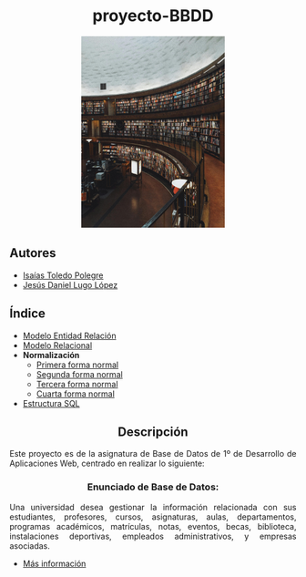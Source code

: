<div align="justify">

# <div align="center">proyecto-BBDD</div>

<div alt=600px align="center">
<img src="img/Universidad.jpg" width="50%" alt="75%">
</div>

## Autores
- [Isaías Toledo Polegre](https://github.com/IsaiasTolP)
- [Jesús Daniel Lugo López](https://github.com/JesusLugo2002)

## Índice
- [Modelo Entidad Relación](modelo-er/README.md)
- [Modelo Relacional](modelo-relacional/README.md)
- **Normalización**
    - [Primera forma normal](normalizacion/fn-1/README.md)
    - [Segunda forma normal](normalizacion/fn-2/README.md)
    - [Tercera forma normal](normalizacion/fn-3/README.md)
    - [Cuarta forma normal](normalizacion/fn-4/README.md)
- [Estructura SQL](sql/README.md)


## <div align="center">Descripción</div>
Este proyecto es de la asignatura de Base de Datos de 1º de Desarrollo de Aplicaciones Web, centrado en realizar lo siguiente:
### <div align="center">Enunciado de Base de Datos:</div>
Una universidad desea gestionar la información relacionada con sus estudiantes, profesores, cursos, asignaturas, aulas, departamentos, programas académicos, matrículas, notas, eventos, becas, biblioteca, instalaciones deportivas, empleados administrativos, y empresas asociadas.
- [Más información](https://github.com/jpexposito/docencia/tree/master/Primero/BAE/PROYECTO)
</div>
